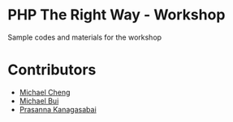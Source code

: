 # PHP The Right Way - Workshop

Sample codes and materials for the workshop


# Contributors

- [Michael Cheng](https://github.com/miccheng)
- [Michael Bui](https://about.me/michaelbui)
- [Prasanna Kanagasabai](https://github.com/prasanna-in)
